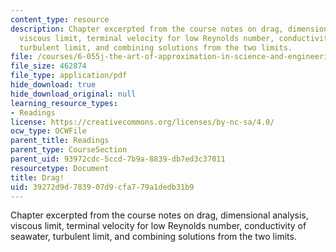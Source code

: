 ```yaml
---
content_type: resource
description: Chapter excerpted from the course notes on drag, dimensional analysis,
  viscous limit, terminal velocity for low Reynolds number, conductivity of seawater,
  turbulent limit, and combining solutions from the two limits.
file: /courses/6-055j-the-art-of-approximation-in-science-and-engineering-spring-2008/39272d9d783907d9cfa779a1dedb31b9_apr30.pdf
file_size: 462874
file_type: application/pdf
hide_download: true
hide_download_original: null
learning_resource_types:
- Readings
license: https://creativecommons.org/licenses/by-nc-sa/4.0/
ocw_type: OCWFile
parent_title: Readings
parent_type: CourseSection
parent_uid: 93972cdc-5ccd-7b9a-8839-db7ed3c37011
resourcetype: Document
title: Drag!
uid: 39272d9d-7839-07d9-cfa7-79a1dedb31b9
---
```

Chapter excerpted from the course notes on drag, dimensional analysis, viscous limit, terminal velocity for low Reynolds number, conductivity of seawater, turbulent limit, and combining solutions from the two limits.